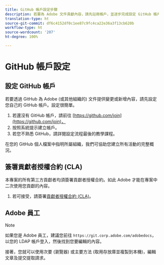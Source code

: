 ```yaml
---
title: GitHub 帳戶設定步驟
description: 若要為 Adobe 文件貢獻內容，請先註冊帳戶，並逐步完成設定 GitHub 帳戶的流程。
translation-type: ht
source-git-commit: df6c4152df0c1ee87c9fc4ca22e36a3f13cb620b
workflow-type: ht
source-wordcount: '207'
ht-degree: 100%

---
```



# GitHub 帳戶設定

## 設定 GitHub 帳戶

若要透過 GitHub 為 Adobe (或其他組織的) 文件提供變更或新增內容，請先設定您自己的 GitHub 帳戶。設定很簡單。

1. 若還沒有 GitHub 帳戶，請前往 [https://github.com/join](https://github.com/join)，
1. 按照系統提示建立帳戶。
1. 若您不熟悉 GitHub，請詳閱設定流程最後的教學課程。

在您的 GitHub 個人檔案中指明所屬組織，我們可協助您建立所有活動的完整概況。

## 簽署貢獻者授權合約 (CLA)

本專案的所有第三方貢獻者均須簽署貢獻者授權合約。如此 Adobe 才能在專案中二次使用您貢獻的內容。

1. 若可接受，請簽署[貢獻者授權合約 (CLA)](http://opensource.adobe.com/cla.html)。

## Adobe 員工

>[!NOTE]
>
>如果您是 Adobe 員工，建議您前往 `https://git.corp.adobe.com/adobedocs`，以您的 LDAP 帳戶登入，然後找到您要編輯的內容。
>
>接著，您就可以使用次要 (瀏覽器) 或主要方法 (取用存放庫並複製到本機)，編輯文章及提交提取請求。
